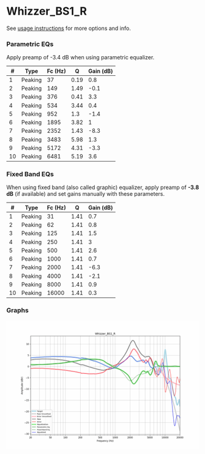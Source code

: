 # Whizzer_BS1_R
See [usage instructions](https://github.com/jaakkopasanen/AutoEq#usage) for more options and info.

### Parametric EQs
Apply preamp of -3.4 dB when using parametric equalizer.

|   # | Type    |   Fc (Hz) |    Q |   Gain (dB) |
|-----|---------|-----------|------|-------------|
|   1 | Peaking |        37 | 0.19 |         0.8 |
|   2 | Peaking |       149 | 1.49 |        -0.1 |
|   3 | Peaking |       376 | 0.41 |         3.3 |
|   4 | Peaking |       534 | 3.44 |         0.4 |
|   5 | Peaking |       952 | 1.3  |        -1.4 |
|   6 | Peaking |      1895 | 3.82 |         1   |
|   7 | Peaking |      2352 | 1.43 |        -8.3 |
|   8 | Peaking |      3483 | 5.98 |         1.3 |
|   9 | Peaking |      5172 | 4.31 |        -3.3 |
|  10 | Peaking |      6481 | 5.19 |         3.6 |

### Fixed Band EQs
When using fixed band (also called graphic) equalizer, apply preamp of **-3.8 dB** (if available) and set gains manually with these parameters.

|   # | Type    |   Fc (Hz) |    Q |   Gain (dB) |
|-----|---------|-----------|------|-------------|
|   1 | Peaking |        31 | 1.41 |         0.7 |
|   2 | Peaking |        62 | 1.41 |         0.8 |
|   3 | Peaking |       125 | 1.41 |         1.5 |
|   4 | Peaking |       250 | 1.41 |         3   |
|   5 | Peaking |       500 | 1.41 |         2.6 |
|   6 | Peaking |      1000 | 1.41 |         0.7 |
|   7 | Peaking |      2000 | 1.41 |        -6.3 |
|   8 | Peaking |      4000 | 1.41 |        -2.1 |
|   9 | Peaking |      8000 | 1.41 |         0.9 |
|  10 | Peaking |     16000 | 1.41 |         0.3 |

### Graphs
![](./Whizzer_BS1_R.png)
